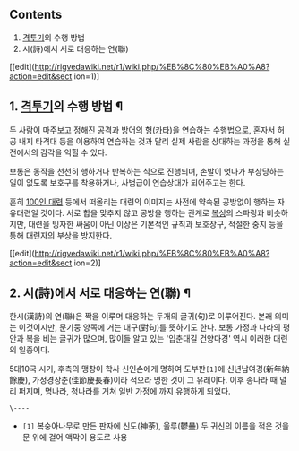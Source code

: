 ## Contents

    

1. [격투기](%EA%B2%A9%ED%88%AC%EA%B8%B0.md)의 수행 방법 
2. 시(詩)에서 서로 대응하는 연(聯) 

[[edit](http://rigvedawiki.net/r1/wiki.php/%EB%8C%80%EB%A0%A8?action=edit&sect
ion=1)]

## 1. [격투기](%EA%B2%A9%ED%88%AC%EA%B8%B0.md)의 수행 방법 ¶

두 사람이 마주보고 정해진 공격과 방어의 형([카타](%EC%B9%B4%ED%83%80.md))을 연습하는 수행법으로, 혼자서 허공
내지 타격대 등을 이용하여 연습하는 것과 달리 실제 사람을 상대하는 과정을 통해 실전에서의 감각을 익힐 수 있다.

  

보통은 동작을 천천히 행하거나 반복하는 식으로 진행되며, 손발이 엇나가 부상당하는 일이 없도록 보호구를 착용하거나, 사범급이 연습상대가
되어주고는 한다.

  

흔히 [100인 대련](100%EC%9D%B8%20%EB%8C%80%EB%A0%A8.md) 등에서 떠올리는 대련의 이미지는 사전에
약속된 공방없이 행하는 자유대련일 것이다. 서로 합을 맞추지 않고 공방을 행하는 관계로
[복싱](%EB%B3%B5%EC%8B%B1.md)의 스파링과 비슷하지만, 대련을 빙자한 싸움이 아닌 이상은 기본적인 규칙과 보호장구,
적절한 중지 등을 통해 대련자의 부상을 방지한다.

  

[[edit](http://rigvedawiki.net/r1/wiki.php/%EB%8C%80%EB%A0%A8?action=edit&sect
ion=2)]

## 2. 시(詩)에서 서로 대응하는 연(聯) ¶

한시(漢詩)의 연(聯)은 짝을 이루며 대응하는 두개의 글귀(句)로 이루어진다. 본래 의미는 이것이지만, 문기둥 양쪽에 거는 대구(對句)를
뜻하기도 한다. 보통 가정과 나라의 평안과 복을 비는 글귀가 많으며, 많이들 알고 있는 '입춘대길 건양다경' 역시 이러한 대련의 일종이다.

  

5대10국 시기, 후촉의 맹창이 학사 신인손에게 명하여 도부판`[1]`에 신년납여경(新年納餘慶), 가정경장춘(佳節慶長春)이라 적으라 명한
것이 그 유래이다. 이후 송나라 때 널리 퍼지며, 명나라, 청나라를 거쳐 일반 가정에 까지 유행하게 되었다.

  

`\----`

  * `[1]` 복숭아나무로 만든 판자에 신도(神荼), 울루(鬱壘) 두 귀신의 이름을 적은 것을 문 위에 걸어 액막이 용도로 사용

